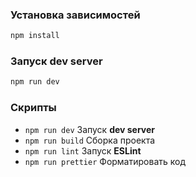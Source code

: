 ### Установка зависимостей

```sh
npm install
```

### Запуск dev server

```sh
npm run dev
```

### Скрипты

- `npm run dev` Запуск **dev server**
- `npm run build` Сборка проекта
- `npm run lint` Запуск **ESLint**
- `npm run prettier` Форматировать код
